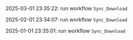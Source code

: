2025-03-01 23:35:22: run workflow `Sync_Download` 

2025-02-01 23:34:07: run workflow `Sync_Download` 

2025-01-01 23:35:01: run workflow `Sync_Download` 


